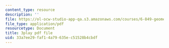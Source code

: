 ```yaml
---
content_type: resource
description: ''
file: https://ol-ocw-studio-app-qa.s3.amazonaws.com/courses/6-849-geometric-folding-algorithms-linkages-origami-polyhedra-fall-2012/33a7ee29faf14a79635ec51528b4cbdf_6GAq2w_HBUQ.pdf
file_type: application/pdf
resourcetype: Document
title: 3play pdf file
uid: 33a7ee29-faf1-4a79-635e-c51528b4cbdf
---
```

